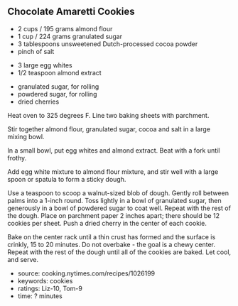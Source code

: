 Chocolate Amaretti Cookies
--------------------------

- 2 cups / 195 grams almond flour
- 1 cup / 224 grams granulated sugar
- 3 tablespoons unsweetened Dutch-processed cocoa powder
- pinch of salt
<!-- -->
- 3 large egg whites
- 1/2 teaspoon almond extract
<!-- -->
- granulated sugar, for rolling
- powdered sugar, for rolling
- dried cherries

Heat oven to 325 degrees F.  Line two baking sheets with parchment.

Stir together almond flour, granulated sugar, cocoa and salt in a
large mixing bowl.

In a small bowl, put egg whites and almond extract.  Beat with a fork
until frothy.

Add egg white mixture to almond flour mixture, and stir well with a
large spoon or spatula to form a sticky dough.

Use a teaspoon to scoop a walnut-sized blob of dough.  Gently roll
between palms into a 1-inch round.  Toss lightly in a bowl of
granulated sugar, then generously in a bowl of powdered sugar to coat
well.  Repeat with the rest of the dough.  Place on parchment paper 2
inches apart; there should be 12 cookies per sheet.  Push a dried
cherry in the center of each cookie.

Bake on the center rack until a thin crust has formed and the surface
is crinkly, 15 to 20 minutes.  Do not overbake - the goal is a chewy
center.  Repeat with the rest of the dough until all of the cookies
are baked.  Let cool, and serve.

- source: cooking.nytimes.com/recipes/1026199
- keywords: cookies
- ratings: Liz-10, Tom-9
- time: ? minutes
